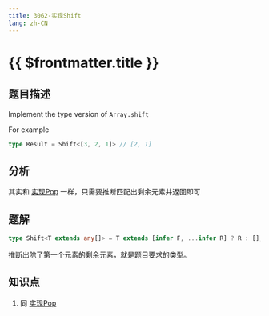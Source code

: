 ```yaml
---
title: 3062-实现Shift
lang: zh-CN
---
```


# {{ $frontmatter.title }}

## 题目描述

Implement the type version of ```Array.shift```

For example

```typescript
type Result = Shift<[3, 2, 1]> // [2, 1]
```

## 分析

其实和 [实现Pop](/medium/16-%E5%AE%9E%E7%8E%B0Pop.md) 一样，只需要推断匹配出剩余元素并返回即可

## 题解

```ts
type Shift<T extends any[]> = T extends [infer F, ...infer R] ? R : [];
```

推断出除了第一个元素的剩余元素，就是题目要求的类型。

## 知识点

1. 同 [实现Pop](/medium/16-%E5%AE%9E%E7%8E%B0Pop.md)

